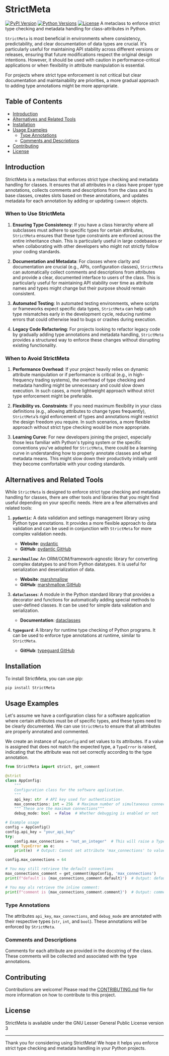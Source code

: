  # StrictMeta

[![PyPI Version](https://img.shields.io/pypi/v/StrictMeta)](https://pypi.org/project/StrictMeta/)
[![Python Versions](https://img.shields.io/pypi/pyversions/StrictMeta)](https://pypi.org/project/StrictMeta/)
 [![License](https://img.shields.io/badge/License-LGPL%20v3-blue.svg)](https://www.gnu.org/licenses/lgpl-3.0)
A metaclass to enforce strict type checking and metadata handling for class-attributes in Python.

`StrictMeta` is most beneficial in environments where consistency, predictability, and clear documentation of data types are crucial. It's particularly useful for maintaining API stability across different versions or releases, ensuring that future modifications respect the original design intentions. However, it should be used with caution in performance-critical applications or when flexibility in attribute manipulation is essential.

For projects where strict type enforcement is not critical but clear documentation and maintainability are priorities, a more gradual approach to adding type annotations might be more appropriate.

## Table of Contents
- [Introduction](#introduction)
- [Alternatives and Related Tools](#alternatives-and-related-tools)
- [Installation](#installation)
- [Usage Examples](#usage-examples)
  - [Type Annotations](#type-annotations)
  - [Comments and Descriptions](#comments-and-descriptions)
- [Contributing](#contributing)
- [License](#license)

## Introduction

StrictMeta is a metaclass that enforces strict type checking and metadata handling for classes. It ensures that all attributes in a class have proper type annotations, collects comments and descriptions from the class and its base classes, creates slots based on these annotations, and updates metadata for each annotation by adding or updating `Comment` objects.


### When to Use StrictMeta

1. **Ensuring Type Consistency**: If you have a class hierarchy where all subclasses must adhere to specific types for certain attributes, `StrictMeta` ensures that these type constraints are enforced across the entire inheritance chain. This is particularly useful in large codebases or when collaborating with other developers who might not strictly follow your coding standards.

2. **Documentation and Metadata**: For classes where clarity and documentation are crucial (e.g., APIs, configuration classes), `StrictMeta` can automatically collect comments and descriptions from attributes and provide a clear, documented interface to users of the class. This is particularly useful for maintaining API stability over time as attribute names and types might change but their purpose should remain consistent.

3. **Automated Testing**: In automated testing environments, where scripts or frameworks expect specific data types, `StrictMeta` can help catch type mismatches early in the development cycle, reducing runtime errors that could otherwise lead to bugs or crashes during execution.

4. **Legacy Code Refactoring**: For projects looking to refactor legacy code by gradually adding type annotations and metadata handling, `StrictMeta` provides a structured way to enforce these changes without disrupting existing functionality.

### When to Avoid StrictMeta

1. **Performance Overhead**: If your project heavily relies on dynamic attribute manipulation or if performance is critical (e.g., in high-frequency trading systems), the overhead of type checking and metadata handling might be unnecessary and could slow down execution. In such cases, a more lightweight approach without strict type enforcement might be preferable.

2. **Flexibility vs. Constraints**: If you need maximum flexibility in your class definitions (e.g., allowing attributes to change types frequently), `StrictMeta`’s rigid enforcement of types and annotations might restrict the design freedom you require. In such scenarios, a more flexible approach without strict type checking would be more appropriate.

3. **Learning Curve**: For new developers joining the project, especially those less familiar with Python's typing system or the specific conventions you've adopted for `StrictMeta`, there could be a learning curve in understanding how to properly annotate classes and what metadata means. This might slow down their productivity initially until they become comfortable with your coding standards.

## Alternatives and Related Tools

While `StrictMeta` is designed to enforce strict type checking and metadata handling for classes, there are other tools and libraries that you might find useful depending on your specific needs. Here are a few alternatives and related tools:

1. **`pydantic`**: A data validation and settings management library using Python type annotations. It provides a more flexible approach to data validation and can be used in conjunction with `StrictMeta` for more complex validation needs.

   - **Website**: [pydantic](https://pydantic-docs.helpmanual.io/)
   - **GitHub**: [pydantic GitHub](https://github.com/samuelcolvin/pydantic)

2. **`marshmallow`**: An ORM/ODM/framework-agnostic library for converting complex datatypes to and from Python datatypes. It is useful for serialization and deserialization of data.

   - **Website**: [marshmallow](https://marshmallow.readthedocs.io/)
   - **GitHub**: [marshmallow GitHub](https://github.com/marshmallow-code/marshmallow)

3. **`dataclasses`**: A module in the Python standard library that provides a decorator and functions for automatically adding special methods to user-defined classes. It can be used for simple data validation and serialization.

   - **Documentation**: [dataclasses](https://docs.python.org/3/library/dataclasses.html)

4. **`typeguard`**: A library for runtime type checking of Python programs. It can be used to enforce type annotations at runtime, similar to `StrictMeta`.

   - **GitHub**: [typeguard GitHub](https://github.com/agronholm/typeguard)

## Installation

To install StrictMeta, you can use pip:

```bash
pip install StrictMeta
```

## Usage Examples


Let's assume we have a configuration class for a software application where certain attributes must be of specific types, and these types need to be clearly documented. We can use `StrictMeta` to ensure that all attributes are properly annotated and commented.

We create an instance of `AppConfig` and set values to its attributes. If a value is assigned that does not match the expected type, a `TypeError` is raised, indicating that the attribute was not set correctly according to the type annotation.


```python
from StrictMeta import strict, get_comment

@strict
class AppConfig:
    """
    Configuration class for the software application.
    """
    api_key: str  # API key used for authentication
    max_connections: int = 256  # Maximum number of simultaneous connections allowed
    """ These are the maximum connections"""
    debug_mode: bool  = False  # Whether debugging is enabled or not

# Example usage
config = AppConfig()
config.api_key = "your_api_key"
try:
    config.max_connections = "not_an_integer"  # This will raise a TypeError
except TypeError as e:
    print(e)  # Output: Cannot set attribute 'max_connections' to value of type <class 'str'>. Expected type is <class 'int'>.

config.max_connections = 64

# You may still retrieve the default connections
max_connections_comment = get_comment(AppConfig, 'max_connections')
print(f"default is {max_connections_comment.default}")  # Output: default is 256

# You may als retrieve the inline comment:
print(f"comment is {max_connections_comment.comment}")  # Output: comment is Maximum number of simultaneous connections allowed

```

### Type Annotations

The attributes `api_key`, `max_connections`, and `debug_mode` are annotated with their respective types (`str`, `int`, and `bool`). These annotations will be enforced by `StrictMeta`.

### Comments and Descriptions

Comments for each attribute are provided in the docstring of the class. These comments will be collected and associated with the type annotations.

## Contributing

Contributions are welcome! Please read the [CONTRIBUTING.md](https://github.com/Karsten-Merkle/StrictMeta/blob/main/CONTRIBUTING.md) file for more information on how to contribute to this project.

## License

StrictMeta is available under the GNU Lesser General Public License version 3

---

Thank you for considering using StrictMeta! We hope it helps you enforce strict type checking and metadata handling in your Python projects.